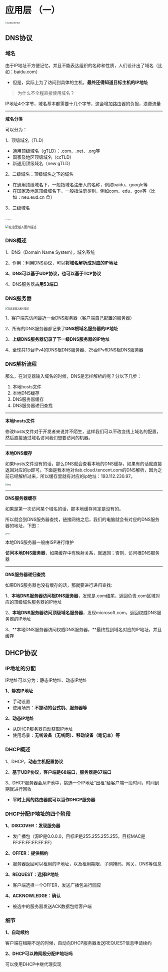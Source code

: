 # 应用层 （一）



<img src="https://img-blog.csdnimg.cn/20210326132828336.png?x-oss-process=image/watermark,type_ZmFuZ3poZW5naGVpdGk,shadow_10,text_aHR0cHM6Ly9ibG9nLmNzZG4ubmV0L3FxXzQ1NjUwODk5,size_16,color_FFFFFF,t_70" alt="在这里插入图片描述" style="zoom:33%;" />

## DNS协议

### 域名

由于IP地址不方便记忆，并且不能表达组织的名称和性质，人们设计出了域名（比如：baidu.com）

- 但是，实际上为了访问到具体的主机，**最终还得知道目标主机的IP地址**

> 为什么不全程直接使用域名？

IP地址4个字节，域名基本都需要十几个字节，这会增加路由器的负担，浪费流量

<hr/>

**域名分类**

可以分为：

1、顶级域名（TLD）

- 通用顶级域名（gTLD）：.com、.net、.org等
- 国家及地区顶级域名（ccTLD）
- 新通用顶级域名（new gTLD）

2、二级域名：顶级域名之下的域名

- 在通用顶级域名下，一般指域名注册人的名称，例如baidu、google等
- 在国家及地区顶级域名下，一般指注册类别，例如com、edu、gov等（比如：neu.eud.cn 😊）

3、三级域名

.....

<img src="https://img-blog.csdnimg.cn/20210326135941171.png?x-oss-process=image/watermark,type_ZmFuZ3poZW5naGVpdGk,shadow_10,text_aHR0cHM6Ly9ibG9nLmNzZG4ubmV0L3FxXzQ1NjUwODk5,size_16,color_FFFFFF,t_70" alt="在这里插入图片描述" style="zoom:70%;" />

### DNS概述

1、DNS（Domain Name System），域名系统

2、作用：利用DNS协议，可以**将域名解析成对应的IP地址**

**3、DNS可以基于UDP协议，也可以基于TCP协议**

4、DNS服务器**占用53端口**



### DNS服务器

<img src="https://img-blog.csdnimg.cn/20210326135410915.png?x-oss-process=image/watermark,type_ZmFuZ3poZW5naGVpdGk,shadow_10,text_aHR0cHM6Ly9ibG9nLmNzZG4ubmV0L3FxXzQ1NjUwODk5,size_16,color_FFFFFF,t_70" alt="在这里插入图片描述" style="zoom:53%;" />

1、客户端先访问最近一台DNS服务器（客户端自己配置的服务器）

2、所有的DNS服务器都记录了**DNS根域名服务器的IP地址**

3、**上级DNS服务器记录了下一级DNS服务器的IP地址**

4、全球共13台IPv4的DNS根DNS服务器、25台IPv6DNS根DNS服务器

### DNS解析流程

那么，在浏览器输入域名的时候，DNS是怎样解析的呢？分以下几步：

1. 本地hosts文件
2. 本地DNS缓存
3. DNS服务器缓存
4. DNS服务器递归查找

<hr/>

**本地hosts文件**

修改hosts文件对于开发者来说并不陌生，这样我们可以不改变线上域名的配置，然后直接通过域名访问我们想要访问的机器。

<hr/>

**本地DNS缓存**

如果hosts文件没有的话，那么DNS就会查看本地的DNS缓存，如果有的话就直接返回对应的ip即可。下面是我本地对tlab.cloud.tencent.com的DNS解析，因为之前已经解析过来，所以缓存里就有对应的ip地址：193.112.230.97。



<img src="https://user-gold-cdn.xitu.io/2019/1/5/1681c963263c7756?imageView2/0/w/1280/h/960/ignore-error/1" alt="img" style="zoom:43%;" />

<hr/>

**DNS服务器缓存**

如果是第一次访问某个域名的话，那本地缓存肯定是没有的。

所以就会到DNS服务器查找，链接网络之后，我们的电脑就会有对应的DNS服务器的地址，下图：



<img src="https://user-gold-cdn.xitu.io/2019/1/5/1681c8cac99f2246?imageView2/0/w/1280/h/960/ignore-error/1" alt="img" style="zoom:33%;" />

本地DNS服务器一般由ISP进行维护

**访问本地DNS服务器**，如果缓存中有映射关系，就返回；否则，访问根DNS服务器

<hr/>

**DNS服务器递归查找**

如果DNS服务器也没有缓存的话，那就要进行递归查找:

1、**本地DNS服务器访问根DNS服务器**，发现是.com结尾，返回负责.com区域对应的顶级域名服务器的IP地址

2、**本地DNS服务器访问顶级域名服务器**，发现microsoft.com，返回权威DNS服务器的IP地址

3、**本地DNS服务器访问权威DNS服务器，**最终找到域名对应的IP地址，并且缓存

## DHCP协议

### IP地址的分配

IP地址可以分为：静态IP地址、动态IP地址

**1、静态IP地址**

- 手动设置
- 使用场景：**不挪动的台式机、服务器等**

**2、动态IP地址**

- 从DHCP服务器自动获取IP地址
- 使用场景：**无线设备（无线网）、移动设备（笔记本）等**

### DHCP概述

1、DHCP，**动态主机配置协议**

2、**基于UDP协议，客户端是68端口，服务器是67端口**

3、DHCP服务器会从IP池中，挑选一个IP地址“出租”给客户端一段时间，时间到期就进行回收

- **平时上网的路由器就可以当作DHCP服务器**

### DHCP分配IP地址的四个阶段

**1、DISCOVER：发现服务器**

- 发广播包（源IP是0.0.0.0，目标IP是255.255.255.255，目标MAC是FF:FF:FF:FF:FF:FF）

**2、OFFER：提供租约**

- 服务器返回可以租用的IP地址，以及租用期限、子网掩码、网关、DNS等信息

**3、REQUEST：选择IP地址**

- 客户端选择一个OFFER，发送广播包进行回应

**4、ACKNOWLEDGE：确认**

- 被选中的服务器发送ACK数据包给客户端

### 细节

**1、自动续约**

客户端在租期不足的时候，自动向DHCP服务器发送REQUEST信息申请续约

**2、DHCP可以跨网段分配IP地址吗**

可以使用DHCP中继代理实现



